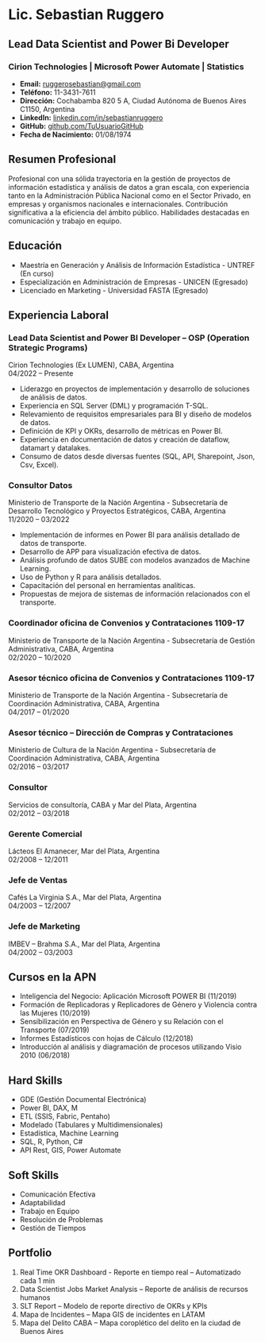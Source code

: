 # Lic. Sebastian Ruggero

## Lead Data Scientist and Power Bi Developer 
### Cirion Technologies | Microsoft Power Automate | Statistics  

- **Email:** ruggerosebastian@gmail.com
- **Teléfono:** 11-3431-7611
- **Dirección:** Cochabamba 820 5 A, Ciudad Autónoma de Buenos Aires C1150, Argentina
- **LinkedIn:** [linkedin.com/in/sebastianruggero](www.linkedin.com/in/sebastianruggero)
- **GitHub:** [github.com/TuUsuarioGitHub](https://github.com/TuUsuarioGitHub)
- **Fecha de Nacimiento:** 01/08/1974

## Resumen Profesional
Profesional con una sólida trayectoria en la gestión de proyectos de información estadística y análisis de datos a gran escala, con experiencia tanto en la Administración Pública Nacional como en el Sector Privado, en empresas y organismos nacionales e internacionales. Contribución significativa a la eficiencia del ámbito público. Habilidades destacadas en comunicación y trabajo en equipo.

## Educación
- Maestría en Generación y Análisis de Información Estadística - UNTREF (En curso)
- Especialización en Administración de Empresas - UNICEN (Egresado)
- Licenciado en Marketing - Universidad FASTA (Egresado)

## Experiencia Laboral
### Lead Data Scientist and Power BI Developer – OSP (Operation Strategic Programs)
Cirion Technologies (Ex LUMEN), CABA, Argentina  
04/2022 – Presente

- Liderazgo en proyectos de implementación y desarrollo de soluciones de análisis de datos.
- Experiencia en SQL Server (DML) y programación T-SQL.
- Relevamiento de requisitos empresariales para BI y diseño de modelos de datos.
- Definición de KPI y OKRs, desarrollo de métricas en Power BI.
- Experiencia en documentación de datos y creación de dataflow, datamart y datalakes.
- Consumo de datos desde diversas fuentes (SQL, API, Sharepoint, Json, Csv, Excel).

### Consultor Datos 
Ministerio de Transporte de la Nación Argentina - Subsecretaría de Desarrollo Tecnológico y Proyectos Estratégicos, CABA, Argentina  
11/2020 – 03/2022

- Implementación de informes en Power BI para análisis detallado de datos de transporte.
- Desarrollo de APP para visualización efectiva de datos.
- Análisis profundo de datos SUBE con modelos avanzados de Machine Learning.
- Uso de Python y R para análisis detallados.
- Capacitación del personal en herramientas analíticas.
- Propuestas de mejora de sistemas de información relacionados con el transporte.

### Coordinador oficina de Convenios y Contrataciones 1109-17 
Ministerio de Transporte de la Nación Argentina - Subsecretaría de Gestión Administrativa, CABA, Argentina  
02/2020 – 10/2020

### Asesor técnico oficina de Convenios y Contrataciones 1109-17
Ministerio de Transporte de la Nación Argentina - Subsecretaría de Coordinación Administrativa, CABA, Argentina  
04/2017 – 01/2020

### Asesor técnico – Dirección de Compras y Contrataciones
Ministerio de Cultura de la Nación Argentina - Subsecretaría de Coordinación Administrativa, CABA, Argentina  
02/2016 – 03/2017

### Consultor
Servicios de consultoría, CABA y Mar del Plata, Argentina  
02/2012 – 03/2018

### Gerente Comercial
Lácteos El Amanecer, Mar del Plata, Argentina  
02/2008 – 12/2011

### Jefe de Ventas
Cafés La Virginia S.A., Mar del Plata, Argentina  
04/2003 – 12/2007

### Jefe de Marketing
IMBEV – Brahma S.A., Mar del Plata, Argentina  
04/2002 – 03/2003

## Cursos en la APN
- Inteligencia del Negocio: Aplicación Microsoft POWER BI (11/2019)
- Formación de Replicadoras y Replicadores de Género y Violencia contra las Mujeres (10/2019)
- Sensibilización en Perspectiva de Género y su Relación con el Transporte (07/2019)
- Informes Estadísticos con hojas de Cálculo (12/2018)
- Introducción al análisis y diagramación de procesos utilizando Visio 2010 (06/2018)

## Hard Skills
- GDE (Gestión Documental Electrónica)
- Power BI, DAX, M
- ETL (SSIS, Fabric, Pentaho)
- Modelado (Tabulares y Multidimensionales)
- Estadística, Machine Learning
- SQL, R, Python, C#
- API Rest, GIS, Power Automate

## Soft Skills
- Comunicación Efectiva
- Adaptabilidad
- Trabajo en Equipo
- Resolución de Problemas
- Gestión de Tiempos

## Portfolio
1. Real Time OKR Dashboard - Reporte en tiempo real – Automatizado cada 1 min
2. Data Scientist Jobs Market Analysis – Reporte de análisis de recursos humanos
3. SLT Report – Modelo de reporte directivo de OKRs y KPIs
4. Mapa de Incidentes – Mapa GIS de incidentes en LATAM
5. Mapa del Delito CABA – Mapa coroplético del delito en la ciudad de Buenos Aires

